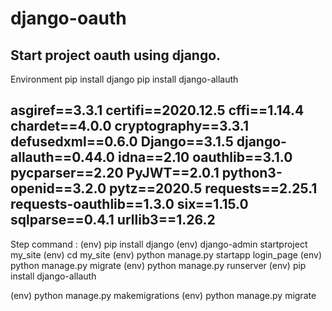 # django-oauth
Start project oauth using django.
---------------------------------------------------------
Environment
pip install django
pip install django-allauth

asgiref==3.3.1
certifi==2020.12.5
cffi==1.14.4
chardet==4.0.0
cryptography==3.3.1
defusedxml==0.6.0
Django==3.1.5
django-allauth==0.44.0
idna==2.10
oauthlib==3.1.0
pycparser==2.20
PyJWT==2.0.1
python3-openid==3.2.0
pytz==2020.5
requests==2.25.1
requests-oauthlib==1.3.0
six==1.15.0
sqlparse==0.4.1
urllib3==1.26.2
-----------------------------------------------------------
Step command :
(env) pip install django 
(env) django-admin startproject my_site
(env) cd my_site
(env) python manage.py startapp login_page
(env) python manage.py migrate
(env) python manage.py runserver
(env) pip install django-allauth

(env) python manage.py makemigrations
(env) python manage.py migrate
